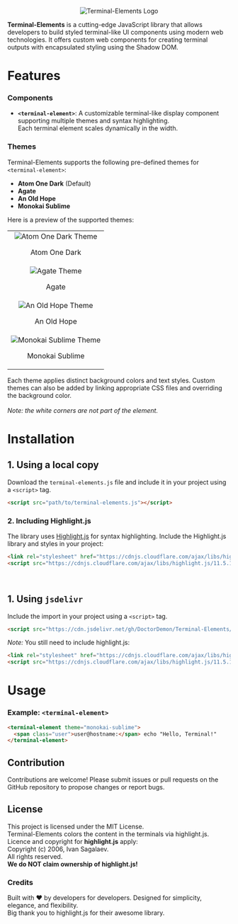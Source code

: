 <p align="center">
  <img src="https://i.postimg.cc/rFgwLf24/Screenshot-229.png" alt="Terminal-Elements Logo" width="">
</p>

**Terminal-Elements** is a cutting-edge JavaScript library that allows developers to build styled terminal-like UI components using modern web technologies. It offers custom web components for creating terminal outputs with encapsulated styling using the Shadow DOM.



# Features

### Components
- **`<terminal-element>`**: A customizable terminal-like display component supporting multiple themes and syntax highlighting.<br/>
Each terminal element scales dynamically in the width.

### Themes
Terminal-Elements supports the following pre-defined themes for `<terminal-element>`:
- **Atom One Dark** (Default)
- **Agate**
- **An Old Hope**
- **Monokai Sublime**

Here is a preview of the supported themes:


<table align="center" >
  <tr>
    <td align="center">
      <img src="https://i.postimg.cc/TYXBcb1H/Screenshot-232-Kopie.png" alt="Atom One Dark Theme" width="">
      <p>Atom One Dark</p>
    </td>
    <tr>
    <td align="center">
      <img src="https://i.postimg.cc/SK5vY2Hd/Screenshot-232.png" alt="Agate Theme" width="">
      <p>Agate</p>
    </td>
      </tr>
  </tr>
  <tr>
    <td align="center">
      <img src="https://i.postimg.cc/Y9Wy62HH/Screenshot-233-Kopie.png" alt="An Old Hope Theme" width="">
      <p>An Old Hope</p>
    </td>
    <tr>
    <td align="center">
      <img src="https://i.postimg.cc/44pSn3Pv/Screenshot-234-Kopie.png" alt="Monokai Sublime Theme" width="">
      <p>Monokai Sublime</p>
    </td>
      </tr>
  </tr>
</table>

Each theme applies distinct background colors and text styles. Custom themes can also be added by linking appropriate CSS files and overriding the background color.<br/><br/>
*Note: the white corners are not part of the element.*



# Installation

## 1. Using a local copy
Download the `terminal-elements.js` file and include it in your project using a `<script>` tag.

```html
<script src="path/to/terminal-elements.js"></script>
```

### 2. Including Highlight.js
The library uses [Highlight.js](https://highlightjs.org/) for syntax highlighting. Include the Highlight.js library and styles in your project:

```html
<link rel="stylesheet" href="https://cdnjs.cloudflare.com/ajax/libs/highlight.js/11.5.1/styles/default.min.css">
<script src="https://cdnjs.cloudflare.com/ajax/libs/highlight.js/11.5.1/highlight.min.js"></script>
```
<br/>

## 1. Using `jsdelivr`
Include the import in your project using a `<script>` tag.

```html
<script src="https://cdn.jsdelivr.net/gh/DoctorDemon/Terminal-Elements/terminal-elements.js" defer></script>
```

*Note:* You still need to include highlight.js:
```html
<link rel="stylesheet" href="https://cdnjs.cloudflare.com/ajax/libs/highlight.js/11.5.1/styles/default.min.css">
<script src="https://cdnjs.cloudflare.com/ajax/libs/highlight.js/11.5.1/highlight.min.js"></script>
```



# Usage

### Example: `<terminal-element>`

```html
<terminal-element theme="monokai-sublime">
  <span class="user">user@hostname:</span> echo "Hello, Terminal!"
</terminal-element>
```



## Contribution
Contributions are welcome! Please submit issues or pull requests on the GitHub repository to propose changes or report bugs.



## License
This project is licensed under the MIT License.<br/>
Terminal-Elements colors the content in the terminals via highlight.js.<br/>
Licence and copyright for **highlight.js** apply:<br/>
Copyright (c) 2006, Ivan Sagalaev.<br/>
All rights reserved.<br/>
**We do NOT claim ownership of highlight.js!**


### Credits
Built with ❤️ by developers for developers. Designed for simplicity, elegance, and flexibility.<br/>
Big thank you to highlight.js for their awesome library.
